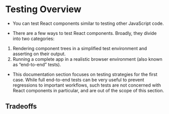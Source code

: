 # Testing Overview

* You can test React components similar to testing other JavaScript code.

* There are a few ways to test React components. Broadly, they divide into two categories:

1. Rendering component trees in a simplified test environment and asserting on their output.
1. Running a complete app in a realistic browser environment (also known as “end-to-end” tests).

* This documentation section focuses on testing strategies for the first case. While full end-to-end tests can be very useful to prevent regressions to important workflows, such tests are not concerned with React components in particular, and are out of the scope of this section.

## Tradeoffs